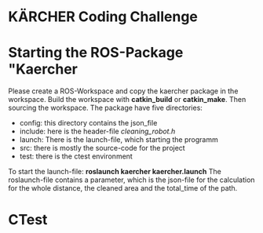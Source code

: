 # KÄRCHER Coding Challenge


# Starting the ROS-Package "Kaercher
Please create a ROS-Workspace and copy the kaercher package in the workspace. Build the workspace with **catkin_build** or **catkin_make**.  Then sourcing the workspace. The package have five directories:
* config: this directory contains the json_file
* include: here is the header-file *cleaning_robot.h*
* launch: There is the launch-file, which starting the programm
* src: there is mostly the source-code for the project
* test: there is the ctest environment

To start the launch-file: 
**roslaunch kaercher kaercher.launch**
The roslaunch-file contains a parameter, which is the json-file for the calculation for the whole distance, the cleaned area and the total_time of the path.

# CTest